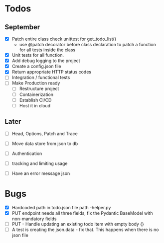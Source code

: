 # Todos
## September 
- [x] Patch entire class check unittest for get_todo_list()
  - use @patch decorator before class declaration to patch a function for all tests inside the class
- [x] Unit tests for all function.
- [x] Add debug logging to the project
- [x] Create a config.json file
- [x] Return appropriate HTTP status codes 
- [ ] Integration / functional tests
- [ ] Make Production ready
  - [ ] Restructure project
  - [ ] Containerization  
  - [ ] Establish CI/CD
  - [ ] Host it in cloud

## Later
- [ ] Head, Options, Patch and Trace
- [ ] Move data store from json to db
- [ ] Authentication 
- [ ] tracking and limiting usage 
- [ ] Have an error message json


# Bugs

- [x] Hardcoded path in todo.json file path -helper.py 
- [x] PUT endpoint needs all three fields, fix the Pydantic BaseModel with non-mandatory fields
- [ ] PUT - Handle updating an existing todo item with empty body {} 
- [ ] A test is creating the json.data - fix that. This happens when there is no json file 